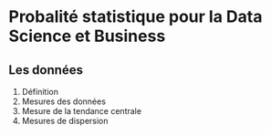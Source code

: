# **Probalité statistique pour la Data Science et Business**
## **Les données**
1. Définition
2. Mesures des données  
3. Mesure de la tendance centrale
4. Mesures de dispersion
<!-- 5. Quartiles -->
<!-- 6. Données Bi-variées et Covariance -->
<!-- 7. Coefficient de corrélation de Pearson -->
<!-- ## **Les probabilité** -->
<!-- ## **Les distributions de probalités** -->
<!-- ## **Les statistiques** -->
<!-- ## **Analyse de la variance (ANOVA)** -->
<!-- ## **La régression** -->
<!-- ## **L'analyse du Khi carré** -->
